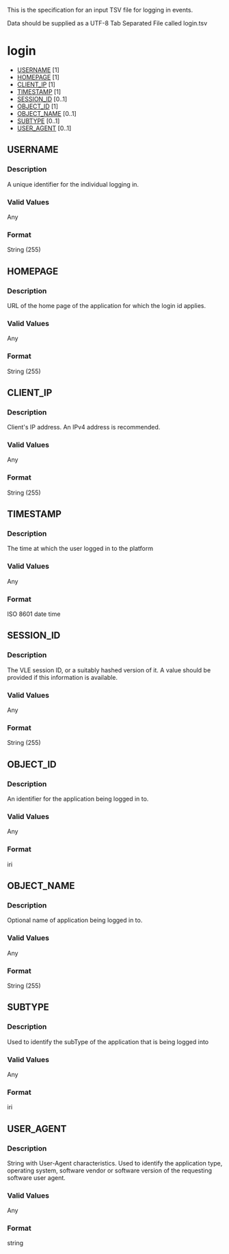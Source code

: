 This is the specification for an input TSV file for logging in events.

Data should be supplied as a UTF-8 Tab Separated File called login.tsv

# login

* [USERNAME](#username) [1]
* [HOMEPAGE](#homepage) [1]
* [CLIENT_IP](#client_ip) [1]
* [TIMESTAMP](#timestamp) [1]
* [SESSION_ID](#session_id) [0..1]
* [OBJECT_ID](#object_id) [1]
* [OBJECT_NAME](#object_name) [0..1]
* [SUBTYPE](#subtype) [0..1]
* [USER_AGENT](#user_agent) [0..1]


## USERNAME 
### Description
A unique identifier for the individual logging in.

### Valid Values
Any

### Format
String (255)


## HOMEPAGE 
### Description
URL of the home page of the application for which the login id applies.


### Valid Values
Any

### Format
String (255)


## CLIENT_IP 
### Description
Client's IP address. An IPv4 address is recommended.

### Valid Values
Any

### Format
String (255)


## TIMESTAMP 
### Description
The time at which the user logged in to the platform

### Valid Values
Any

### Format
ISO 8601 date time


## SESSION_ID 
### Description

The VLE session ID, or a suitably hashed version of it. A value should be provided if this information is available.

### Valid Values
Any

### Format
String (255)


## OBJECT_ID 
### Description
An identifier for the application being logged in to.

### Valid Values
Any

### Format
iri

## OBJECT_NAME 
### Description
Optional name of application being logged in to.

### Valid Values
Any

### Format
String (255)

## SUBTYPE 
### Description
Used to identify the subType of the application that is being logged into

### Valid Values
Any

### Format
iri

## USER_AGENT 
### Description
String with User-Agent characteristics. Used to identify the application type, operating system, software vendor or software version of the requesting software user agent. 

### Valid Values
Any

### Format
string